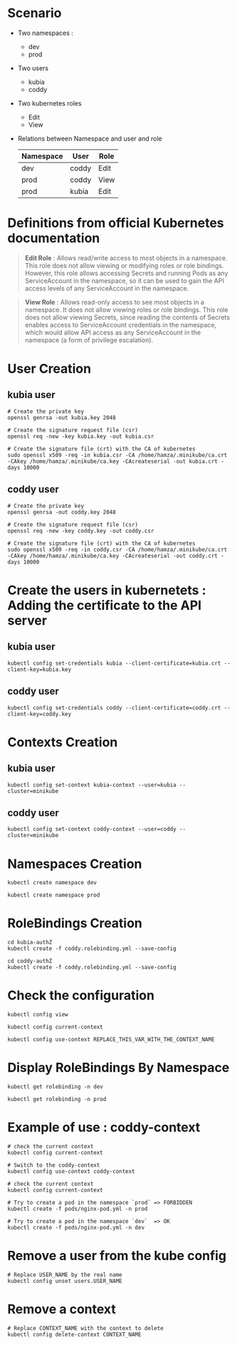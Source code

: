 
Scenario
=========

- Two namespaces : 
	- dev
	- prod 

- Two users
	- kubia
	- coddy

- Two kubernetes roles
	- Edit
	- View

- Relations between Namespace and user and role

	|  Namespace |  User  |  Role |
	|------------|--------|-------|
	| dev  		 |  coddy |  Edit |
	| prod 		 |  coddy |  View |
	| prod  	 |  kubia |  Edit |


Definitions from official Kubernetes documentation
===

	
>	**Edit Role** : Allows read/write access to most objects in a namespace.
	This role does not allow viewing or modifying roles or role bindings. However,
	this role allows accessing Secrets and running Pods as any ServiceAccount in the namespace,
	so it can be used to gain the API access levels of any ServiceAccount in the namespace.

> 	**View Role** : Allows read-only access to see most objects in a namespace. It does not allow viewing roles or role bindings.
	This role does not allow viewing Secrets, since reading the contents of Secrets enables access to ServiceAccount credentials in the namespace,
	which would allow API access as any ServiceAccount in the namespace (a form of privilege escalation).


User Creation
===

**kubia** user
---

	# Create the private key 
	openssl genrsa -out kubia.key 2048

	# Create the signature request file (csr)
	openssl req -new -key kubia.key -out kubia.csr

	# Create the signature file (crt) with the CA of kubernetes 
	sudo openssl x509 -req -in kubia.csr -CA /home/hamza/.minikube/ca.crt -CAkey /home/hamza/.minikube/ca.key -CAcreateserial -out kubia.crt -days 10000

**coddy** user
---

	# Create the private key 
	openssl genrsa -out coddy.key 2048

	# Create the signature request file (csr)
	openssl req -new -key coddy.key -out coddy.csr

	# Create the signature file (crt) with the CA of kubernetes 
	sudo openssl x509 -req -in coddy.csr -CA /home/hamza/.minikube/ca.crt -CAkey /home/hamza/.minikube/ca.key -CAcreateserial -out coddy.crt -days 10000


Create the users in kubernetets : Adding the certificate to the API server
===

**kubia** user
---

	kubectl config set-credentials kubia --client-certificate=kubia.crt --client-key=kubia.key

**coddy** user
---

	kubectl config set-credentials coddy --client-certificate=coddy.crt --client-key=coddy.key


Contexts Creation
===

**kubia** user
---

	kubectl config set-context kubia-context --user=kubia --cluster=minikube

**coddy** user
---

	kubectl config set-context coddy-context --user=coddy --cluster=minikube

Namespaces Creation
===

	kubectl create namespace dev

	kubectl create namespace prod


RoleBindings Creation
===

	cd kubia-authZ
	kubectl create -f coddy.rolebinding.yml --save-config

	cd coddy-authZ
	kubectl create -f coddy.rolebinding.yml --save-config

Check the configuration
===

	kubectl config view

	kubectl config current-context

	kubectl config use-context REPLACE_THIS_VAR_WITH_THE_CONTEXT_NAME

Display RoleBindings By Namespace
===

	kubectl get rolebinding -n dev

	kubectl get rolebinding -n prod

Example of use : coddy-context
===
	# check the current context
	kubectl config current-context

	# Switch to the coddy-context 
	kubectl config use-context coddy-context

	# check the current context
	kubectl config current-context

	# Try to create a pod in the namespace `prod` => FORBIDDEN
	kubectl create -f pods/nginx-pod.yml -n prod

	# Try to create a pod in the namespace `dev`  => OK
	kubectl create -f pods/nginx-pod.yml -n dev

Remove a user from the kube config
===

	# Replace USER_NAME by the real name
	kubectl config unset users.USER_NAME

Remove a context
===

	# Replace CONTEXT_NAME with the context to delete
	kubectl config delete-context CONTEXT_NAME



